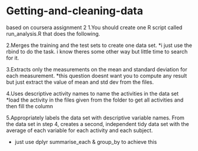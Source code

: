 # Getting-and-cleaning-data
based on coursera assignment 2
1.You should create one R script called run_analysis.R that does the following. 

2.Merges the training and the test sets to create one data set.
*i just use the rbind to do the task. i know theres some other way but little time to search for it.

3.Extracts only the measurements on the mean and standard deviation for each measurement. 
*this question doesnt want you to compute any result but just extract the value of mean and std dev from the files.

4.Uses descriptive activity names to name the activities in the data set
*load the activity in the files given from the folder to get all activities and then fill the column 

5.Appropriately labels the data set with descriptive variable names. 
From the data set in step 4, creates a second, independent tidy data set with the average of each variable for each activity and each subject.

* just use dplyr summarise_each & group_by to achieve this
